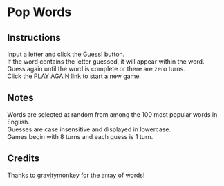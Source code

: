 # Pop Words

## Instructions
Input a letter and click the Guess! button.  
If the word contains the letter guessed, it will appear within the word.  
Guess again until the word is complete or there are zero turns.  
Click the PLAY AGAIN link to start a new game.

## Notes
Words are selected at random from among the 100 most popular words in English.  
Guesses are case insensitive and displayed in lowercase.  
Games begin with 8 turns and each guess is 1 turn.

## Credits
Thanks to gravitymonkey for the array of words!